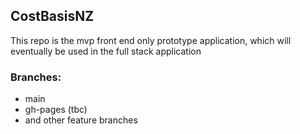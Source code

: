 ## CostBasisNZ

This repo is the mvp front end only prototype application, which will eventually be used in the full stack application

### Branches:

- main
- gh-pages (tbc)
- and other feature branches
